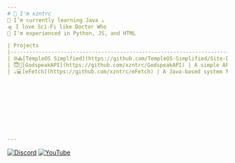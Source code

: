 ```yaml
---
# 👋 I'm xzntrc    
🌱 I’m currently learning Java ☕     
🛸 I love Sci-Fi like Doctor Who  
🧠 I'm experienced in Python, JS, and HTML

| Projects                                                                | Description                                            |
|-------------------------------------------------------------------------|--------------------------------------------------------|
| 🌐⛪[TempleOS Simplfied](https://github.com/TempleOS-Simplified/Site-Docs) | A resource for learning TempleOS easily on the web. |
| 😇🎲[GodspeakAPI](https://github.com/xzntrc/GodspeakAPI) | A simple API for generating random TempleOS Godspeaks).
| ☕💻[eFetch](https://github.com/xzntrc/eFetch) | A Java-based system fetch tool.










---
```

[![Discord](https://img.shields.io/badge/Discord-%237289DA.svg?logo=discord&logoColor=white)](htttps://discord.gg/https://discord.gg/Epu3WxjaP7) [![YouTube](https://img.shields.io/badge/YouTube-%23FF0000.svg?logo=YouTube&logoColor=white)](https://youtube.com/c/UCCpP1QEyRspB-5MnzCQZ1gw) 
